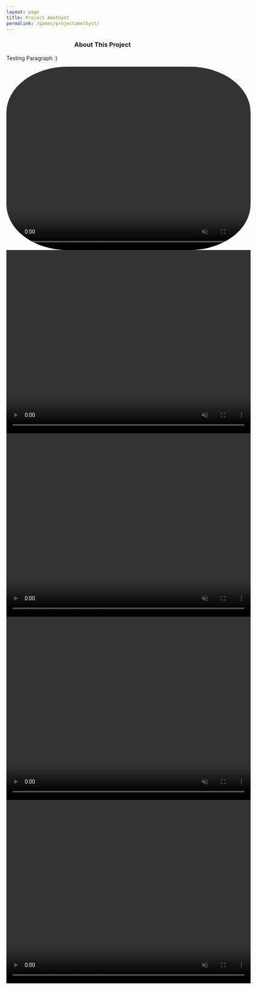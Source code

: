```yaml
---
layout: page
title: Project Amethyst
permalink: /games/projectamethyst/
---
```


<h3 style="text-align:center;">About This Project</h3>

<p>Testing Paragraph :)</p>

<video width="640" height="480" style="display: flex; margin: 0 auto; border-radius: 25% ;" loop autoplay muted>
  <source src="/assets/videos/projectamethyst/pa_menu.mp4" type="video/mp4">
  Your browser does not support the video tag.
</video>

<video width="640" height="480" style="display: block; margin: 0 auto;" loop autoplay muted>
  <source src="/assets/videos/projectamethyst/pa_tutorial.mp4" type="video/mp4">
  Your browser does not support the video tag.
</video>

<video width="640" height="480" style="display: block; margin: 0 auto;" loop autoplay muted>
  <source src="/assets/videos/projectamethyst/pa_pistol1.mp4" type="video/mp4">
  Your browser does not support the video tag.
</video>

<video width="640" height="480" style="display: block; margin: 0 auto;" loop autoplay muted>
  <source src="/assets/videos/projectamethyst/pa_pistol2.mp4" type="video/mp4">
  Your browser does not support the video tag.
</video>

<video width="640" height="480" style="display: block; margin: 0 auto;" loop autoplay muted>
  <source src="/assets/videos/projectamethyst/pa_m4.mp4" type="video/mp4">
  Your browser does not support the video tag.
</video>
